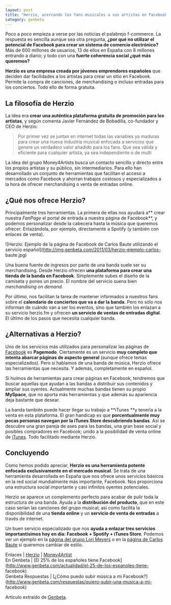 ```yaml
---
layout: post
title: "Herzio, acercando los fans musicales a sus artistas en Facebook"
category: genbeta
---
```




Poco a poco empieza a verse por las noticias el palabrejo f-commerce. La
respuesta es sencilla aunque sea otra pregunta, **¿por qué no utilizar el
potencial de Facebook para crear un sistema de comercio electrónico?** Más de
600 millones de usuarios, 13 de ellos en España con 8 millones entrando a
diario; y todo con una **fuerte coherencia social ¿qué más queremos?**

**Herzio es una empresa creada por jóvenes emprendores españoles** que deciden dar facilidades a los artistas para crear un sitio en Facebook. Permite la compra de canciones, de merchandising o incluso entradas para los conciertos. Todo ello de forma gratuita.  
  

## La filosofía de Herzio

  
La idea era **crear una auténtica plataforma gratuita de promoción para los
artistas**, y según comenta Javier Fernández de Bobadilla, co-fundador y CEO
de Herzio:

> Por primer vez se juntan en internet todas las variables ya maduras para
crear una nueva industria musical enfocada a servicios que genere un verdadero
valor añadido para los fans. Que sea válida y eficiente para cualquier
artista, ya sea independiente o de multi

La idea del grupo Money4Artists busca un contacto sencillo y directo entre los
propios artistas y su público, sin intermediarios. Para ello han desarrollado
un conjunto de herramientas que facilitan el acceso a mercados como Facebook y
ahorran trabajos costosos y especializados a la hora de ofrecer merchandising
o venta de entradas online.

## ¿Qué nos ofrece Herzio?

  
Principalmente tres herramientas. La primera de ellas nos ayudará a** crear
nuestra _FanPage_ el portal de entrada a nuestra página de Facebook**, y
podemos personalizar desde la cabecera hasta la música que queremos ofrecer.
Enlazándola, por ejemplo, directamente a Spotify (y también con enlaces de
venta).

![Herzio: Ejemplo de la página de Facebook de Carlos Baute utilizando el
servicio español](http://img.genbeta.com/2011/03/herzio-ejemplo-carlos-
baute.jpg)

Una buena fuente de ingresos por parte de una banda suele ser su
merchandising. Desde Herzio ofrecen **una plataforma para crear una tienda de
la banda en Facebook**. Simplemente subes el diseño de la camiseta y pones un
precio. El nombre del servicio suena bien _merchandising on demand_.

Por último, nos facilitan la tarea de mantener informados a nuestros fans
sobre el **calendario de conciertos que va a dar la banda**. Pero no sólo nos
informan de cuándo van a ser los eventos, sino que también los enlazan a su
servicio herzio.fm y ofrecen **un servicio de ventas de entradas digital**. El
último de los pasos que necesita cualquier banda.

## ¿Alternativas a Herzio?

  
Uno de los servicios más utilizados para personalizar las páginas de
[Facebook](http://www.genbeta.com/productos/aplicaciones-sociales/facebook) es
**Pagemodo**. Ciertamente es un servicio **muy completo que intenta abarcar
páginas de aspecto general** (aunque ofrece temas especializados). Pero si
hablamos de una banda de música, Herzio ofrece las herramientas que necesita.
Y además, completamente en español.

Si huímos de herramientas para crear páginas en Facebook, tendremos que buscar
aquellas que ayudan a las bandas a distribuir sus contenidos y ampliar sus
oyentes. Actualmente muchas bandas tienen su propio **MySpace**, que no aporta
más herramientas y que además su apariencia deja bastante que desear.

La banda también puede hacer llegar su trabajo a **iTunes **y tenerla a la
venta en esta plataforma. El gran handicap es que **porcentualmente muy pocas
personas navegan por la iTunes Store descubriendo bandas**. Así se descubre
una gran pareja de ases para las bandas, una gran base social y posibles
compradores en Facebook; unido a la posibilidad de venta online de
[iTunes](http://www.genbeta.com/productos/reproductores-audio/itunes). Todo
facilitado mediante Herzio.

## Concluyendo

  
Como hemos podido apreciar, **Herzio es una herramienta potente enfocada
exclusivamente en el mercado musical**. Se trata de una herramienta
desarrollada en España que nos ofrece unos servicios básicos en la red social
mundialmente más importante, Facebook. Nos proporciona una estructura social
importante y casi infinitos oyentes potenciales.

Herzio se aparece un complemento perfecto para acabar de pulir toda la
estructura de una banda. Ayuda a la **distribución del producto**, que en este
caso serían las canciones del grupo musical; así como facilita la
disponibilidad de una **tienda online** y un **servicio de venta de entradas**
a través de internet.

Un buen servicio especializado que nos **ayuda a enlazar tres servicios
importantísimos hoy en día: Facebook + Spotify + iTunes Store**. Podemos ver
un ejemplo en la [página del grupo Lori
Meyers](http://www.facebook.com/lorimeyersband?v=app_139727069409490) o en la
[página de Carlos
Baute](http://www.facebook.com/oficialcarlosbaute?v=app_113137198733722) si
queremos cambiar de estilo.

Enlaces | [Herzio](http://es.herzio.com/) |
[Money4Artist](http://es.herzio.com/pages/money4artist)  
En Genbeta | [El 25% de los españoles tiene
Facebook](http://www.genbeta.com/actualidad/el-25-de-los-espanoles-tiene-
facebook)  
Genbeta Respuestas | [¿Cómo puedo subir música a mi
Facebook?](http://www.genbeta.com/respuestas/quiero-subir-una-musica-a-mi-
facebook)

Artículo extraído de [Genbeta](http://www.genbeta.com).